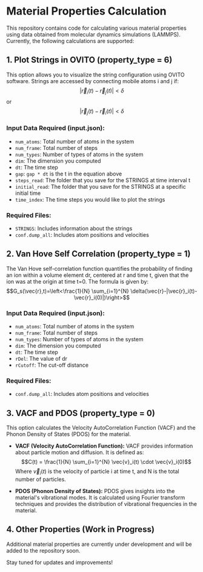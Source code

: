# Material Properties Calculation

This repository contains code for calculating various material properties using data obtained from molecular dynamics simulations (LAMMPS). Currently, the following calculations are supported:

## 1. Plot Strings in OVITO (property_type = 6)
This option allows you to visualize the string configuration using OVITO software. Strings are accessed by connecting mobile atoms i and j if:
$$|\vec{r}_i(t)-\vec{r}_j(t)|<\delta$$
or
$$|\vec{r}_j(t)-\vec{r}_i(t)|<\delta$$

### Input Data Required (input.json):
- `num_atoms`: Total number of atoms in the system
- `num_frame`: Total number of steps
- `num_types`: Number of types of atoms in the system
- `dim`: The dimension you computed
- `dt`: The time step
- `gap`: `gap * dt` is the t in the equation above
- `steps_read`: The folder that you save for the STRINGS at time interval t
- `initial_read`: The folder that you save for the STRINGS at a specific initial time
- `time_index`: The time steps you would like to plot the strings

### Required Files:
- `STRINGS`: Includes information about the strings
- `conf.dump_all`: Includes atom positions and velocities

## 2. Van Hove Self Correlation (property_type = 1)
The Van Hove self-correlation function quantifies the probability of finding an ion within a volume element dr, centered at r and time t, given that the ion was at the origin at time t=0. The formula is given by:
$$G_s(\vec{r},t)=\left<\frac{1}{N} \sum_{i=1}^{N} \delta(\vec{r}-|\vec{r}_i(t)-\vec{r}_i(0)|)\right>$$

### Input Data Required (input.json):
- `num_atoms`: Total number of atoms in the system
- `num_frame`: Total number of steps
- `num_types`: Number of types of atoms in the system
- `dim`: The dimension you computed
- `dt`: The time step
- `rDel`: The value of dr
- `rCutoff`: The cut-off distance

### Required Files:
- `conf.dump_all`: Includes atom positions and velocities

## 3. VACF and PDOS (property_type = 0)
This option calculates the Velocity AutoCorrelation Function (VACF) and the Phonon Density of States (PDOS) for the material.

- **VACF (Velocity AutoCorrelation Function):**
  VACF provides information about particle motion and diffusion. It is defined as:
  $$C(t) = \frac{1}{N} \sum_{i=1}^{N} \vec{v}_i(t) \cdot \vec{v}_i(0)$$
  Where $\vec{v}_i(t)$ is the velocity of particle i at time t, and N is the total number of particles.

- **PDOS (Phonon Density of States):**
  PDOS gives insights into the material's vibrational modes. It is calculated using Fourier transform techniques and provides the distribution of vibrational frequencies in the material.

## 4. Other Properties (Work in Progress)
Additional material properties are currently under development and will be added to the repository soon.

Stay tuned for updates and improvements!
